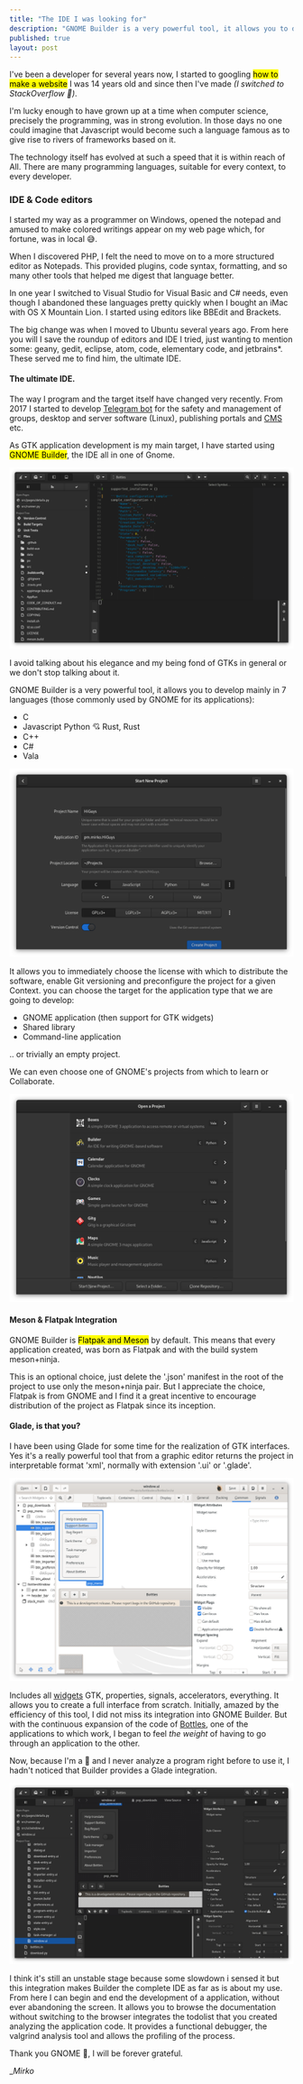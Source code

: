 ```yaml
---
title: "The IDE I was looking for"
description: "GNOME Builder is a very powerful tool, it allows you to develop mainly in 7 languages."
published: true
layout: post
---
```


I've been a developer for several years now, I started to googling <mark>how
to make a website</mark> I was 14 years old and since then I've
made *(I switched to StackOverflow 👅)*.

I'm lucky enough to have grown up at a time when computer science,
precisely the programming, was in strong evolution. In those days no one
could imagine that Javascript would become such a language
famous as to give rise to rivers of frameworks based on it.

The technology itself has evolved at such a speed that it is within reach of
All. There are many programming languages, suitable for every context,
to every developer.

### IDE & Code editors

I started my way as a programmer on Windows, opened the notepad and
amused to make colored writings appear on my web page which, for
fortune, was in local 😅.

When I discovered PHP, I felt the need to move on to a more structured editor
as Notepads. This provided plugins, code syntax, formatting, and
so many other tools that helped me digest that language better.

In one year I switched to Visual Studio for Visual Basic and C# needs, even though
I abandoned these languages pretty quickly when I bought an iMac with
OS X Mountain Lion. I started using editors like BBEdit and Brackets.

The big change was when I moved to Ubuntu several years ago. From here you will
I save the roundup of editors and IDE I tried, just wanting to mention
some: geany, gedit, eclipse, atom, code, elementary code, and jetbrains*. These
served me to find him, the ultimate IDE.

#### The ultimate IDE.

The way I program and the target itself have changed very recently.
From 2017 I started to develop 
[Telegram bot](https://unifiedban.solutions) for the safety and management of
groups, desktop and server software (Linux), publishing portals and
[CMS](https://github.com/biskuitorg/) etc.

As GTK application development is my main target, I have
started using <mark>GNOME Builder</mark>, the IDE all in one of
Gnome.

![](/uploads/2021-01-03-09-00-54-gnome-builder.png)

I avoid talking about his elegance and my being fond of GTKs in
general or we don't stop talking about it.

GNOME Builder is a very powerful tool, it allows you to develop
mainly in 7 languages (those commonly used by GNOME for
its applications):

- C
- Javascript
Python 💘
Rust, Rust
- C++
- C#
- Vala

![](/uploads/2021-01-03-09-50-43-gnome-builder-new-project.png)

It allows you to immediately choose the license with which to distribute the software,
enable Git versioning and preconfigure the project for a given
Context. you can choose the target for the application type
that we are going to develop:

- GNOME application (then support for GTK widgets)
- Shared library
- Command-line application  

.. or trivially an empty project.

We can even choose one of GNOME's projects from which to learn or
Collaborate.

![](/uploads/2021-01-03-09-55-09-gnome-builder-gnome-sources.png)

#### Meson & Flatpak Integration

GNOME Builder is <mark>Flatpak and Meson</mark> by default. This means that
every application created, was born as Flatpak and with the build system 
meson+ninja.

This is an optional choice, just delete the '.json' manifest in the
root of the project to use only the meson+ninja pair. But I appreciate the
choice, Flatpak is from GNOME and I find it a great incentive to encourage
distribution of the project as Flatpak since its inception.

#### Glade, is that you?

I have been using Glade for some time for the realization of GTK interfaces. Yes
it's a really powerful tool that from a graphic editor returns
the project in interpretable format 'xml', normally with extension '.ui' or
'.glade'.

![](/uploads/2021-01-03-10-03-31-glade.png)

Includes all [widgets](https://developer.gnome.org/gtk3/stable/GtkWidget.html)
GTK, properties, signals, accelerators, everything. It allows you to create a
full interface from scratch. Initially, amazed by the efficiency of this
tool, I did not miss its integration into GNOME Builder.
But with the continuous expansion of the code of
[Bottles](https://github.com/bottlesdevs/Bottles), one of the applications to which
work, I began to feel *the weight* of having to go through an application
to the other.

Now, because I'm a 🙈 and I never analyze a program right before
to use it, I hadn't noticed that Builder provides a Glade integration.

![](/uploads/2021-01-03-09-05-21-gnome-builder-glade.png)

I think it's still an unstable stage because some slowdown
i sensed it but this integration makes Builder the complete IDE as far as
is about my use. From here I can begin and end the development of a
application, without ever abandoning the screen. It allows you to browse the
documentation without switching to the browser integrates the todolist that you created
analyzing the application code. It provides a functional debugger, the
valgrind analysis tool and allows the profiling of the process.

Thank you GNOME 💖, I will be forever grateful.

__Mirko_
